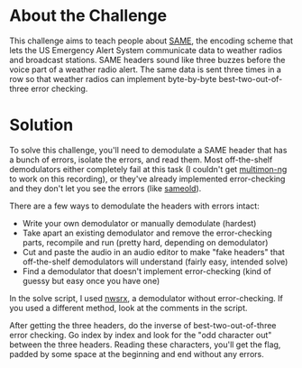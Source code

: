 # About the Challenge
This challenge aims to teach people about [SAME](https://en.wikipedia.org/wiki/Specific_Area_Message_Encoding), the encoding scheme that lets the US Emergency Alert System communicate data to weather radios and broadcast stations. SAME headers sound like three buzzes before the voice part of a weather radio alert. The same data is sent three times in a row so that weather radios can implement byte-by-byte best-two-out-of-three error checking.

# Solution
To solve this challenge, you'll need to demodulate a SAME header that has a bunch of errors, isolate the errors, and read them. Most off-the-shelf demodulators either completely fail at this task (I couldn't get [multimon-ng](https://github.com/EliasOenal/multimon-ng/) to work on this recording), or they've already implemented error-checking and they don't let you see the errors (like [sameold](https://github.com/cbs228/sameold)).

There are a few ways to demodulate the headers with errors intact:

- Write your own demodulator or manually demodulate (hardest)
- Take apart an existing demodulator and remove the error-checking parts, recompile and run (pretty hard, depending on demodulator)
- Cut and paste the audio in an audio editor to make "fake headers" that off-the-shelf demodulators will understand (fairly easy, intended solve)
- Find a demodulator that doesn't implement error-checking (kind of guessy but easy once you have one)

In the solve script, I used [nwsrx](http://www.kk5jy.net/nwsrx-v1/), a demodulator without error-checking. If you used a different method, look at the comments in the script. 

After getting the three headers, do the inverse of best-two-out-of-three error checking. Go index by index and look for the "odd character out" between the three headers. Reading these characters, you'll get the flag, padded by some space at the beginning and end without any errors.
